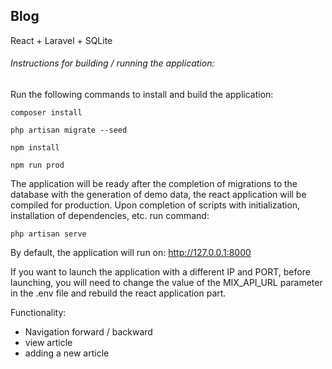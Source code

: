 ## Blog

React + Laravel + SQLite

###### Instructions for building / running the application:

Run the following commands to install and build the application:

```shell script
composer install

php artisan migrate --seed

npm install

npm run prod
```

The application will be ready after the completion of migrations to the database with the generation of demo data, the 
react application will be compiled for production. Upon completion of scripts with initialization, installation of 
dependencies, etc. run command:

```shell script
php artisan serve
```

By default, the application will run on:
http://127.0.0.1:8000

If you want to launch the application with a different IP and PORT, before launching, you will need to change the value 
of the MIX_API_URL parameter in the .env file and rebuild the react application part.

Functionality:
* Navigation forward / backward
* view article
* adding a new article
